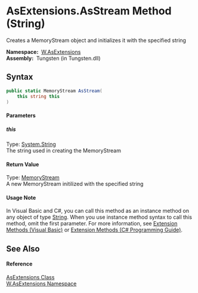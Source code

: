 AsExtensions.AsStream Method (String)
=====================================
   Creates a MemoryStream object and initializes it with the specified string

  **Namespace:**  [W.AsExtensions][1]  
  **Assembly:**  Tungsten (in Tungsten.dll)

Syntax
------

```csharp
public static MemoryStream AsStream(
	this string this
)
```

#### Parameters

##### *this*
Type: [System.String][2]  
The string used in creating the MemoryStream

#### Return Value
Type: [MemoryStream][3]  
A new MemoryStream initilized with the specified string
#### Usage Note
In Visual Basic and C#, you can call this method as an instance method on any object of type [String][2]. When you use instance method syntax to call this method, omit the first parameter. For more information, see [Extension Methods (Visual Basic)][4] or [Extension Methods (C# Programming Guide)][5].

See Also
--------

#### Reference
[AsExtensions Class][6]  
[W.AsExtensions Namespace][1]  

[1]: ../README.md
[2]: http://msdn.microsoft.com/en-us/library/s1wwdcbf
[3]: http://msdn.microsoft.com/en-us/library/9a84386f
[4]: http://msdn.microsoft.com/en-us/library/bb384936.aspx
[5]: http://msdn.microsoft.com/en-us/library/bb383977.aspx
[6]: README.md